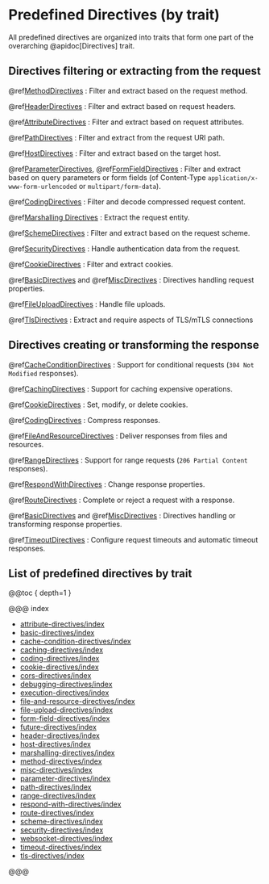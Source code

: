 # Predefined Directives (by trait)

All predefined directives are organized into traits that form one part of the overarching @apidoc[Directives] trait.

<a id="request-directives"></a>
## Directives filtering or extracting from the request

@ref[MethodDirectives](method-directives/index.md)
:   Filter and extract based on the request method.

@ref[HeaderDirectives](header-directives/index.md)
:   Filter and extract based on request headers.

@ref[AttributeDirectives](attribute-directives/index.md)
:   Filter and extract based on request attributes.

@ref[PathDirectives](path-directives/index.md)
:   Filter and extract from the request URI path.

@ref[HostDirectives](host-directives/index.md)
:   Filter and extract based on the target host.

@ref[ParameterDirectives](parameter-directives/index.md), @ref[FormFieldDirectives](form-field-directives/index.md)
:   Filter and extract based on query parameters or form fields (of Content-Type `application/x-www-form-urlencoded` or `multipart/form-data`).

@ref[CodingDirectives](coding-directives/index.md)
:   Filter and decode compressed request content.

@ref[Marshalling Directives](marshalling-directives/index.md)
:   Extract the request entity.

@ref[SchemeDirectives](scheme-directives/index.md)
:   Filter and extract based on the request scheme.

@ref[SecurityDirectives](security-directives/index.md)
:   Handle authentication data from the request.

@ref[CookieDirectives](cookie-directives/index.md)
:   Filter and extract cookies.

@ref[BasicDirectives](basic-directives/index.md) and @ref[MiscDirectives](misc-directives/index.md)
:   Directives handling request properties.

@ref[FileUploadDirectives](file-upload-directives/index.md)
:   Handle file uploads.

@ref[TlsDirectives](tls-directives/index.md)
:   Extract and require aspects of TLS/mTLS connections

<a id="response-directives"></a>
## Directives creating or transforming the response

@ref[CacheConditionDirectives](cache-condition-directives/index.md)
:   Support for conditional requests (`304 Not Modified` responses).

@ref[CachingDirectives](caching-directives/index.md)
:   Support for caching expensive operations.

@ref[CookieDirectives](cookie-directives/index.md)
:   Set, modify, or delete cookies.

@ref[CodingDirectives](coding-directives/index.md)
:   Compress responses.

@ref[FileAndResourceDirectives](file-and-resource-directives/index.md)
:   Deliver responses from files and resources.

@ref[RangeDirectives](range-directives/index.md)
:   Support for range requests (`206 Partial Content` responses).

@ref[RespondWithDirectives](respond-with-directives/index.md)
:   Change response properties.

@ref[RouteDirectives](route-directives/index.md)
:   Complete or reject a request with a response.

@ref[BasicDirectives](basic-directives/index.md) and @ref[MiscDirectives](misc-directives/index.md)
:   Directives handling or transforming response properties.

@ref[TimeoutDirectives](timeout-directives/index.md)
:   Configure request timeouts and automatic timeout responses.

## List of predefined directives by trait

@@toc { depth=1 }

@@@ index

* [attribute-directives/index](attribute-directives/index.md)
* [basic-directives/index](basic-directives/index.md)
* [cache-condition-directives/index](cache-condition-directives/index.md)
* [caching-directives/index](caching-directives/index.md)
* [coding-directives/index](coding-directives/index.md)
* [cookie-directives/index](cookie-directives/index.md)
* [cors-directives/index](cors-directives/index.md)
* [debugging-directives/index](debugging-directives/index.md)
* [execution-directives/index](execution-directives/index.md)
* [file-and-resource-directives/index](file-and-resource-directives/index.md)
* [file-upload-directives/index](file-upload-directives/index.md)
* [form-field-directives/index](form-field-directives/index.md)
* [future-directives/index](future-directives/index.md)
* [header-directives/index](header-directives/index.md)
* [host-directives/index](host-directives/index.md)
* [marshalling-directives/index](marshalling-directives/index.md)
* [method-directives/index](method-directives/index.md)
* [misc-directives/index](misc-directives/index.md)
* [parameter-directives/index](parameter-directives/index.md)
* [path-directives/index](path-directives/index.md)
* [range-directives/index](range-directives/index.md)
* [respond-with-directives/index](respond-with-directives/index.md)
* [route-directives/index](route-directives/index.md)
* [scheme-directives/index](scheme-directives/index.md)
* [security-directives/index](security-directives/index.md)
* [websocket-directives/index](websocket-directives/index.md)
* [timeout-directives/index](timeout-directives/index.md)
* [tls-directives/index](tls-directives/index.md)

@@@
